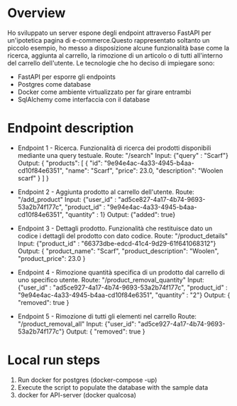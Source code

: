 # Overview

Ho sviluppato un server espone degli endpoint attraverso FastAPI per un'ipotetica pagina di e-commerce.Questo rappresentato soltanto un piccolo esempio, ho messo a disposizione alcune funzionalità base come la ricerca, aggiunta al carrello, la rimozione di un articolo o di tutti all'interno del carrello dell'utente.
Le tecnologie che ho deciso di impiegare sono:
- FastAPI per esporre gli endpoints
- Postgres come database
- Docker come ambiente virtualizzato per far girare entrambi
- SqlAlchemy come interfaccia con il database

# Endpoint description

- Endpoint 1 - Ricerca. Funzionalità di ricerca dei prodotti disponibili mediante una query testuale.
Route: "/search" 
Input: {"query" : "Scarf"}
Output: 
{
    "products": [
        {
            "id": "9e94e4ac-4a33-4945-b4aa-cd10f84e6351",
            "name": "Scarf",
            "price": 23.0,
            "description": "Woolen scarf"
        }
    ]
}


- Endpoint 2 - Aggiunta prodotto al carrello dell'utente.
Route: "/add_product"
Input: {"user_id" : "ad5ce827-4a17-4b74-9693-53a2b74f177c", "product_id" : "9e94e4ac-4a33-4945-b4aa-cd10f84e6351", "quantity" : 1}
Output: {"added": true}


- Endpoint 3 - Dettagli prodotto. Funzionalità che restituisce dato un codice i dettagli del prodotto con dato codice.
Route: "/product_details"
Input: {"product_id" : "66373dbe-edcd-41c4-9d29-61f641068312"}
Output: 
{
    "product_name": "Scarf",
    "product_description": "Woolen",
    "product_price": 23.0
}


- Endpoint 4 - Rimozione quantità specifica di un prodotto dal carrello di uno specifico utente.
Route: "/product_removal_quantity"
Input: {"user_id" : "ad5ce927-4a17-4b74-9693-53a2b74f177c", "product_id" : "9e94e4ac-4a33-4945-b4aa-cd10f84e6351", "quantity" : "2"}
Output:
{
    "removed": true
}

- Endpoint 5 - Rimozione di tutti gli elementi nel carrello
Route: "/product_removal_all"
Input: {"user_id": "ad5ce927-4a17-4b74-9693-53a2b74f177c"}
Output:
{
    "removed": true
}

# Local run steps

1) Run docker for postgres (docker-compose -up)
2) Execute the script to populate the database with the sample data
3) docker for API-server (docker qualcosa)

